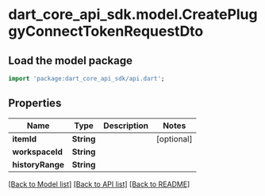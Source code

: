 # dart_core_api_sdk.model.CreatePluggyConnectTokenRequestDto

## Load the model package
```dart
import 'package:dart_core_api_sdk/api.dart';
```

## Properties
Name | Type | Description | Notes
------------ | ------------- | ------------- | -------------
**itemId** | **String** |  | [optional] 
**workspaceId** | **String** |  | 
**historyRange** | **String** |  | 

[[Back to Model list]](../README.md#documentation-for-models) [[Back to API list]](../README.md#documentation-for-api-endpoints) [[Back to README]](../README.md)



